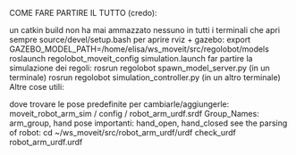 COME FARE PARTIRE IL TUTTO (credo):

un catkin build non ha mai ammazzato nessuno
in tutti i terminali che apri sempre source/devel/setup.bash
per aprire rviz + gazebo:
export GAZEBO_MODEL_PATH=/home/elisa/ws_moveit/src/regolobot/models
roslaunch regolobot_moveit_config simulation.launch
far partire la simulazione dei regoli:
rosrun regolobot spawn_model_server.py (in un terminale)
rosrun regolobot simulation_controller.py (in un altro terminale)
Altre cose utili:

dove trovare le pose predefinite per cambiarle/aggiungerle: moveit_robot_arm_sim / config / robot_arm_urdf.srdf
Group_Names: arm_group, hand
pose importanti: hand_open, hand_closed
see the parsing of robot:
cd ~/ws_moveit/src/robot_arm_urdf/urdf
check_urdf robot_arm_urdf.urdf
